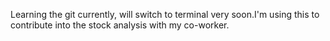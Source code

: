 Learning the git currently, will switch to terminal very soon.I'm using this to contribute into the stock analysis with my co-worker.
